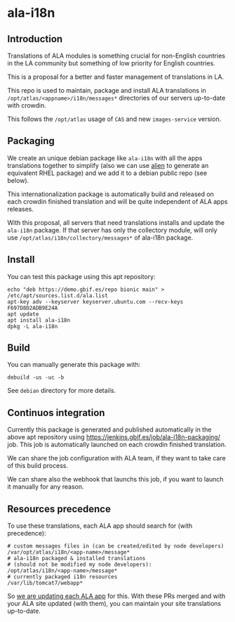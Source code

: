 # ala-i18n

## Introduction

Translations of ALA modules is something crucial for non-English countries in the LA community but something of low priority for English countries.

This is a proposal for a better and faster management of translations in LA.

This repo is used to maintain, package and install ALA translations in `/opt/atlas/<appname>/i18n/messages*` directories of our servers up-to-date with crowdin.

This follows the `/opt/atlas` usage of `CAS` and new `images-service` version.

## Packaging

We create an unique debian package like `ala-i18n` with all the apps translations together to simplify (also we can use [alien](https://wiki.debian.org/Alien) to generate an equivalent RHEL package) and we add it to a debian public repo (see below).

This internationalization package is automatically build and released on each crowdin finished translation and will be quite independent of ALA apps releases.

With this proposal, all servers that need translations installs and update the `ala-i18n` package. If that server has only the collectory module, will only use `/opt/atlas/i18n/collectory/messages*` of ala-i18n package.

## Install

You can test this package using this apt repository:

```
echo "deb https://demo.gbif.es/repo bionic main" > /etc/apt/sources.list.d/ala.list
apt-key adv --keyserver keyserver.ubuntu.com --recv-keys F697D8D2ADB9E24A
apt update
apt install ala-i18n
dpkg -L ala-i18n
```

## Build

You can manually generate this package with:

```
debuild -us -uc -b
```

See `debian` directory for more details.

## Continuos integration

Currently this package is generated and published automatically in the above apt repository using https://jenkins.gbif.es/job/ala-i18n-packaging/ job. This job is automatically launched on each crowdin finished translation.

We can share the job configuration with ALA team, if they want to take care of this build process.

We can share also the webhook that launchs this job, if you want to launch it manually for any reason.

## Resources precedence

To use these translations, each ALA app should search for (with precedence):

```
# custom messages files in (can be created/edited by node developers)
/var/opt/atlas/i18n/<app-name>/message*
# ala-i18n packaged & installed translations
# (should not be modified my node developers):
/opt/atlas/i18n/<app-name>/message*
# currently packaged i18n resources
/var/lib/tomcat7/webapp*
```

So [we are updating each ALA app](https://github.com/search?q=is%3Apr+author%3Avjrj+org%3AAtlasOfLivingAustralia+ala-i18n&type=Issues) for this. With these PRs merged and with your ALA site updated (with them), you can maintain your site translations up-to-date.
